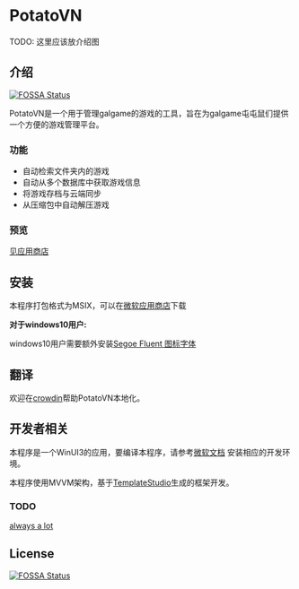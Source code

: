 # PotatoVN
TODO: 这里应该放介绍图

## 介绍
[![FOSSA Status](https://app.fossa.com/api/projects/git%2Bgithub.com%2FGoldenPotato137%2FPotatoVN.svg?type=shield)](https://app.fossa.com/projects/git%2Bgithub.com%2FGoldenPotato137%2FPotatoVN?ref=badge_shield)

PotatoVN是一个用于管理galgame的游戏的工具，旨在为galgame屯屯鼠们提供一个方便的游戏管理平台。

### 功能
* 自动检索文件夹内的游戏
* 自动从多个数据库中获取游戏信息
* 将游戏存档与云端同步
* 从压缩包中自动解压游戏

### 预览
[见应用商店](https://www.microsoft.com/store/apps/9P9CBKD5HR3W)

## 安装
本程序打包格式为MSIX，可以在[微软应用商店](https://www.microsoft.com/store/apps/9P9CBKD5HR3W)下载

**对于windows10用户:**

windows10用户需要额外安装[Segoe Fluent 图标字体](https://aka.ms/SegoeFluentIcons)

## 翻译
欢迎在[crowdin](https://crowdin.com/project/potatovn)帮助PotatoVN本地化。

## 开发者相关
本程序是一个WinUI3的应用，要编译本程序，请参考[微软文档](https://learn.microsoft.com/zh-cn/windows/apps/windows-app-sdk/set-up-your-development-environment?tabs=cs-vs-community%2Ccpp-vs-community%2Cvs-2022-17-1-a%2Cvs-2022-17-1-b)
安装相应的开发环境。

本程序使用MVVM架构，基于[TemplateStudio](https://github.com/microsoft/TemplateStudio/tree/main/docs/WinUI)生成的框架开发。

### TODO
[always a lot](https://github.com/GoldenPotato137/GalgameManager/tree/main/GalgameManager)



## License
[![FOSSA Status](https://app.fossa.com/api/projects/git%2Bgithub.com%2FGoldenPotato137%2FPotatoVN.svg?type=large)](https://app.fossa.com/projects/git%2Bgithub.com%2FGoldenPotato137%2FPotatoVN?ref=badge_large)